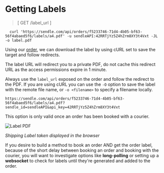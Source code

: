 # Getting Labels

> [ GET /label_url ]

```shell
  curl 'https://sendle.com/api/orders/f5233746-71d4-4b05-bf63-56f4abaed5f6/labels/a4.pdf' -u sendleAPI:42RRTjYz5Z4hZrm8XY3t4Vxt -JL -o label.pdf
```

Using our [order](#creating-orders), we can download the label by using cURL set to save the target and follow redirects. 

The label URL will redirect you to a private PDF, do not cache this redirect URL as the access permissions expire in 1 minute.

Always use the `label_url` exposed on the order and follow the redirect to the PDF. If you are using cURL you can use the `-O` option to save the label with the remote file name, or `-o <filename>` to specify a filename locally.

`https://sendle.com/api/orders/f5233746-71d4-4b05-bf63-56f4abaed5f6/labels/a4.pdf?sendle_id=sendleAPI&api_key=42RRTjYz5Z4hZrm8XY3t4Vxt`

This option is only valid once an order has been booked with a courier.

![Label PDF](images/label_pdf.png)

_Shipping Label taken displayed in the browser_

<aside class='success'>If you desire to build a method to book an order AND get the order label, because of the short delay between booking an order and booking with the courier, you will want to investigate options like <strong>long-polling</strong> or setting up a <strong>websocket</strong> to check for labels until they're generated and added to the order.</aside>
